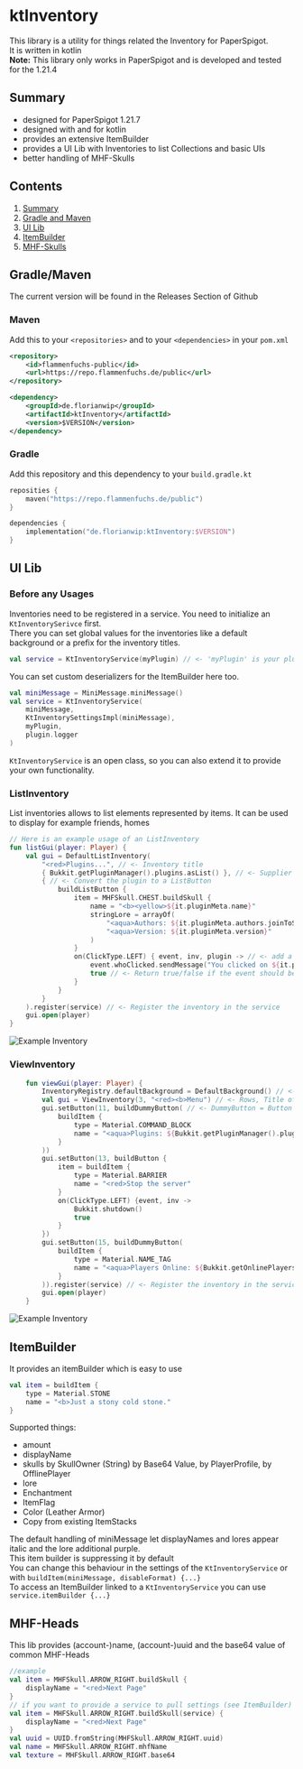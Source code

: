 # ktInventory
This library is a utility for things related the Inventory for PaperSpigot.<br>
It is written in kotlin<br>
**Note:** This library only works in PaperSpigot and is developed and tested for the 1.21.4

## Summary
- designed for PaperSpigot 1.21.7
- designed with and for kotlin
- provides an extensive ItemBuilder
- provides a UI Lib with Inventories to list Collections and basic UIs
- better handling of MHF-Skulls

## Contents
1. [Summary](#summary)
2. [Gradle and Maven](#gradlemaven)
3. [UI Lib](#ui-lib)
4. [ItemBuilder](#itembuilder)
5. [MHF-Skulls](#mhf-heads)
## Gradle/Maven
The current version will be found in the Releases Section of Github
### Maven
Add this to your `<repositories>` and to your `<dependencies>` in your `pom.xml`
```xml
<repository>
    <id>flammenfuchs-public</id>
    <url>https://repo.flammenfuchs.de/public</url>
</repository>
```
```xml
<dependency>
    <groupId>de.florianwip</groupId>
    <artifactId>ktInventory</artifactId>
    <version>$VERSION</version>
</dependency>
```
### Gradle
Add this repository and this dependency to your `build.gradle.kt`
```kotlin
reposities {
    maven("https://repo.flammenfuchs.de/public")
}
```
```kotlin
dependencies {
    implementation("de.florianwip:ktInventory:$VERSION")
}
```
## UI Lib
### Before any Usages
Inventories need to be registered in a service. You need to initialize an `KtInventorySerivce` first.<br>
There you can set global values for the inventories like a default background or a prefix for the inventory titles.
```kotlin
val service = KtInventoryService(myPlugin) // <- 'myPlugin' is your plugin instance
```
You can set custom deserializers for the ItemBuilder here too.
```kotlin
val miniMessage = MiniMessage.miniMessage()
val service = KtInventoryService(
    miniMessage,
    KtInventorySettingsImpl(miniMessage),
    myPlugin,
    plugin.logger
)
```
`KtInventoryService` is an open class, so you can also extend it to provide your own functionality.
### ListInventory
List inventories allows to list elements represented by items. It can be used to display for example friends, homes
```kotlin
// Here is an example usage of an ListInventory
fun listGui(player: Player) {
    val gui = DefaultListInventory(
        "<red>Plugins...", // <- Inventory title 
        { Bukkit.getPluginManager().plugins.asList() }, // <- Supplier with it as player to provide the elements
        { // <- Convert the plugin to a ListButton
            buildListButton {
                item = MHFSkull.CHEST.buildSkull {
                    name = "<b><yellow>${it.pluginMeta.name}"
                    stringLore = arrayOf(
                        "<aqua>Authors: ${it.pluginMeta.authors.joinToString(", ")}",
                        "<aqua>Version: ${it.pluginMeta.version}"
                    )
                }
                on(ClickType.LEFT) { event, inv, plugin -> // <- add a click action to a left Click
                    event.whoClicked.sendMessage("You clicked on ${it.pluginMeta.name}")
                    true // <- Return true/false if the event should be cancelled
                }
            }
        }
    ).register(service) // <- Register the inventory in the service
    gui.open(player)
}
```
![Example Inventory](https://i.imgur.com/9it6vG9.png)
### ViewInventory
```kotlin
    fun viewGui(player: Player) {
        InventoryRegistry.defaultBackground = DefaultBackground() // <- You only need to set it one time e.g in onEnable
        val gui = ViewInventory(3, "<red><b>Menu") // <- Rows, Title of the Inventory
        gui.setButton(11, buildDummyButton( // <- DummyButton = Button which does nothing
            buildItem {
                type = Material.COMMAND_BLOCK
                name = "<aqua>Plugins: ${Bukkit.getPluginManager().plugins.size}"
            }
        ))
        gui.setButton(13, buildButton {
            item = buildItem {
                type = Material.BARRIER
                name = "<red>Stop the server"
            }
            on(ClickType.LEFT) {event, inv ->
                Bukkit.shutdown()
                true
            }
        })
        gui.setButton(15, buildDummyButton(
            buildItem {
                type = Material.NAME_TAG
                name = "<aqua>Players Online: ${Bukkit.getOnlinePlayers().size}"
            }
        )).register(service) // <- Register the inventory in the service
        gui.open(player)
    }
```
![Example Inventory](https://i.imgur.com/se5VCFy.png)
## ItemBuilder
It provides an itemBuilder which is easy to use
```kotlin
val item = buildItem {
    type = Material.STONE
    name = "<b>Just a stony cold stone."
}
```
Supported things:
- amount
- displayName
- skulls by SkullOwner (String) by Base64 Value, by PlayerProfile, by OfflinePlayer
- lore
- Enchantment
- ItemFlag
- Color (Leather Armor)
- Copy from existing ItemStacks

The default handling of miniMessage let displayNames and lores appear italic and the lore additional purple.<br>
This item builder is suppressing it by default<br>
You can change this behaviour in the settings of the `KtInventoryService` or with `buildItem(miniMessage, disableFormat) {...}`<br>
To access an ItemBuilder linked to a `KtInventoryService` you can use `service.itemBuilder {...}`<br>

## MHF-Heads
This lib provides (account-)name, (account-)uuid and the base64 value of common MHF-Heads
```kotlin
//example
val item = MHFSkull.ARROW_RIGHT.buildSkull {
    displayName = "<red>Next Page"
}
// if you want to provide a service to pull settings (see ItemBuilder)
val item = MHFSkull.ARROW_RIGHT.buildSkull(service) {
    displayName = "<red>Next Page"
}
val uuid = UUID.fromString(MHFSkull.ARROW_RIGHT.uuid)
val name = MHFSkull.ARROW_RIGHT.mhfName
val texture = MHFSkull.ARROW_RIGHT.base64
```